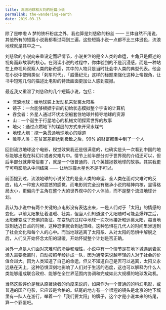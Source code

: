 ```yaml
---
title: 流浪地球和大刘的短篇小说
permalink: the-wandering-earth
date: 2019-03-13
---
```


除了是哆啦 A 梦的铁杆粉丝之外，我也算是刘慈欣的粉丝 —— 三体自然不用说，其他所有的短篇小说我都看过两到三遍，这些短篇小说一点都不比三体逊色，流浪地球就是其中之一。

刘慈欣的小说向来重设定而轻情节，小说关注的是全人类的命运，主角只是叙述的视角而非故事的核心。在阅读小说的过程中，你体验到的不是沉浸感，而是一种站在上帝视角观察人类的新奇感，其中的人物只是当时社会中人类的典型代表。他会在小说中使用类似「刹车时代」、「威慑纪元」这样的标题来强化这种上帝视角，让书中短短几句的描述比电影的特效画面更加让人感到震撼。

最近我又重温了刘慈欣的几个短篇小说，包括：

- 流浪地球：给地球装上发动机来驶离太阳系
- 镜子：一台能够根据宇宙的初始状态模拟整个宇宙的计算机
- 吞食者：外星人通过环状太空船套住地球并掠夺地球的资源
- 山：一个诞生于行星地心的机械文明探索世界的故事
- 地火：通过点燃地下的煤层的方式来开采水煤气
- 地球大炮：挖一条贯通地球地心的隧道
- 赡养人类：在贫富差距达到极致之后，99% 的财富都集中到了一个人

回到流浪地球这个电影，视觉效果我还是很满意的，也确实是头一次看到中国的地标能够出现在科幻片或者灾难片中。情节上前半部分对于世界观的介绍还可以，但后半部分就非常俗套了，就是一个很普通的、几个英雄拯救地球的故事。其实我更宁可电影能从中间结束 —— 让地球撞木星也不是不可以。

前面提到过，流浪地球的小说关注的是全人类的命运、全人类在面对灾难时的反应，给人一种宏大和震撼的感觉，而电影则完全没有继承小说的精神内核，显得格局太小，更偏向于主角在整个大的世界观中的个人体验，而不是整个流浪地球计划。

我认为小说中有两个关键的点电影没有表达出来，一是人们对于「太阳」的情感的变化，以前太阳象征着温暖、壮美，但当人们知道这个太阳随时可能会爆炸之后，太阳便变成了恐惧的象征。在变轨的过程中地球一次次地接近和远离太阳，每当地球到达近日点的时候，这种恐惧就会到达顶峰。这种恐惧在几代人的时间里渗透到了社会文化和每个人的心中。而当地球逃离了太阳系、从对太阳的恐惧中解脱之后，人们又开始怀念太阳的温暖，开始怀疑整个计划是否正确。

另外一点是人们面对灾难时的冷静和理性，小说中有一个情节是在地下城遇到岩浆涌入需要撤离时，自动按照年龄排成一队，因为通常来说越年轻的人对于社会的价值会越大。因为人类知道了自己的命运，但又不知道自己是否可以逃离，太阳又永远悬在天上，这种恐惧深刻地影响了人们对于生活的态度，这也可以解释为什么人类能够组成联合政府、能够在全世界范围内协调和完成如此大规模的地球发动机。

当然这些评价是我从原著读者的角度来说的，如果作为一个普通的的科幻电影，或普通的国产电影，它应该是合格的。结尾的地方有一个很短的镜头是北京的地下城里有一队人在游行，举着一个「我们要太阳」的牌子，这个才是小说本来的结尾，算一个彩蛋吧。
